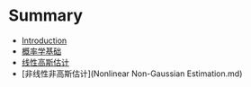 # Summary

* [Introduction](README.md)
* [概率学基础](2_Primer_on_Probability_Theory/2_Primer_on_Probability_Theory.md)
* [线性高斯估计](3_Linear-Gaussian_Esitimation.md)
* [非线性非高斯估计](Nonlinear Non-Gaussian Estimation.md)

